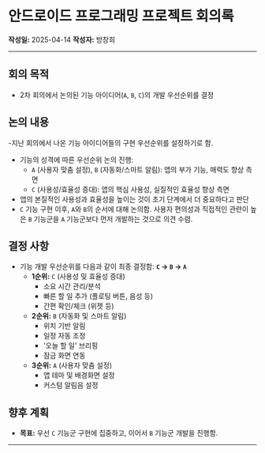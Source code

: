 # 안드로이드 프로그래밍 프로젝트 회의록

**작성일:** 2025-04-14
**작성자:** 방창희

---

## 회의 목적

- 2차 회의에서 논의된 기능 아이디어(`A`, `B`, `C`)의 개발 우선순위를 결정

## 논의 내용

-지난 회의에서 나온 기능 아이디어들의 구현 우선순위를 설정하기로 함.
- 기능의 성격에 따른 우선순위 논의 진행:
    - `A` (사용자 맞춤 설정), `B` (자동화/스마트 알림): 앱의 부가 기능, 매력도 향상 측면
    - `C` (사용성/효율성 증대): 앱의 핵심 사용성, 실질적인 효율성 향상 측면
- 앱의 본질적인 사용성과 효율성을 높이는 것이 초기 단계에서 더 중요하다고 판단
- `C` 기능 구현 이후, `A`와 `B`의 순서에 대해 논의함. 사용자 편의성과 직접적인 관련이 높은 `B` 기능군을 `A` 기능군보다 먼저 개발하는 것으로 의견 수렴.

## 결정 사항

- 기능 개발 우선순위를 다음과 같이 최종 결정함: **`C` → `B` → `A`**
    - **1순위:** `C` (사용성 및 효율성 증대)
        - 소요 시간 관리/분석
        - 빠른 할 일 추가 (플로팅 버튼, 음성 등)
        - 간편 확인/체크 (위젯 등)
    - **2순위:** `B` (자동화 및 스마트 알림)
        - 위치 기반 알림
        - 일정 자동 조정
        - '오늘 할 일' 브리핑
        - 잠금 화면 연동
    - **3순위:** `A` (사용자 맞춤 설정)
        - 앱 테마 및 배경화면 설정
        - 커스텀 알림음 설정

## 향후 계획

- **목표:** 우선 `C` 기능군 구현에 집중하고, 이어서 `B` 기능군 개발을 진행함.

---
